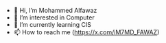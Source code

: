 - 👋 Hi, I’m Mohammed Alfawaz
- 👀 I’m interested in Computer
- 🌱 I’m currently learning CIS
- 📫 How to reach me (https://x.com/iM7MD_FAWAZ)


<!---
iM7MD-FAWAZ/iM7MD-FAWAZ is a ✨ special ✨ repository because its `README.md` (this file) appears on your GitHub profile.
You can click the Preview link to take a look at your changes.
--->
